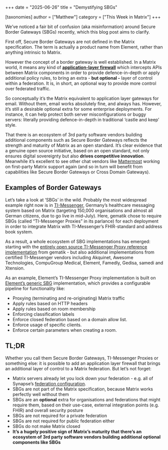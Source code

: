 +++
date = "2025-06-26"
title = "Demystifying SBGs"

[taxonomies]
author = ["Matthew"]
category = ["This Week in Matrix"]
+++

We’ve noticed a fair bit of confusion (aka misinformation) around Secure Border Gateways (SBGs) recently, which this blog post aims to clarify.

First off, Secure Border Gateways are not defined in the Matrix specification. The term is actually a product name from Element, rather than anything intrinsic to Matrix.

However the concept of a border gateway is well established. In a Matrix world, it means any kind of [**application-layer firewall**](https://en.wikipedia.org/wiki/Application-level_gateway) which intercepts APIs between Matrix components in order to provide defence-in-depth or apply additional policy rules, to bring an extra \- **but optional \-** layer of control within a federation. It is, in short, an optional way to provide more control over federated traffic.

So conceptually it’s the Matrix equivalent to application layer gateways for email. Without them, email works absolutely fine, and always has. However, it’s still a desirable optional extra for some enterprise deployments. For instance, it can help protect both server misconfigurations or buggy servers: literally providing defence-in-depth in traditional ‘castle and keep’ style.

That there is an ecosystem of 3rd party software vendors building additional components such as Secure Border Gateways reflects the strength and maturity of Matrix as an open standard. It’s clear evidence that a genuine open source initiative, based on an open standard, not only ensures digital sovereignty but also **drives competitive innovation**. Meanwhile it’s excellent to see other chat vendors like [Mattermost](https://github.com/mattermost/mattermost-plugin-matrix-bridge) working on first-party Matrix support again (and so in turn will benefit from capabilities like Secure Border Gateways or Cross Domain Gateways).

## Examples of Border Gateways

Let’s take a look at ‘SBGs’ in the wild. Probably the most widespread example right now is in [TI-Messenger](https://www.gematik.de/anwendungen/ti-messenger), Germany’s healthcare messaging system based on Matrix (targeting 150,000 organisations and almost all German citizens, due to go live in mid-July). Here, gematik chose to require SBGs (called “TI-Messenger Proxies” in its parlance) for each deployment in order to integrate Matrix with TI-Messenger’s FHIR-standard and address book system.

As a result, a whole ecosystem of SBG implementations has emerged: starting with the [entirely open source TI-Messenger Proxy reference implementation](https://github.com/tim-ref/messenger-proxy) from gematik \- but also additional implementations from certified TI-Messenger vendors including Akquinet, Awesome Technologies, CompuGroup Medical, Element, Famedly, Gedisa, samedi and Xtension.

As an example, Element’s TI-Messenger Proxy implementation is built on [Element’s generic SBG](https://element.io/server-suite/secure-border-gateways) implementation, which provides a configurable pipeline for functionality like:

* Proxying (terminating and re-originating) Matrix traffic  
* Apply rules based on HTTP headers  
* Apply rules based on room membership  
* Enforcing classification labels  
* Enforce closed federation based on a domain allow list.  
* Enforce usage of specific clients.  
* Enforce certain parameters when creating a room.

## TL;DR

Whether you call them Secure Border Gateways, TI-Messenger Proxies or something else: it is possible to add an application layer firewall that brings an additional layer of control to a Matrix federation. But let’s not forget:

* Matrix servers already let you lock down your federation \- e.g. all of Synapse’s [federation configuration](https://element-hq.github.io/synapse/latest/usage/configuration/config_documentation.html#federation).  
* SBGs are not part of the Matrix specification, because Matrix works perfectly well without them  
* SBGs are an **optional** extra for organisations and federations that might require them, based on their use-case, external integration points (e.g. FHIR) and overall security posture  
* SBGs are not required for a private federation
* SBGs are not required for public federation either  
* SBGs do not make Matrix closed  
* **It’s a hugely positive sign of Matrix’s maturity that there’s an ecosystem of 3rd party software vendors building additional optional components like SBGs**

